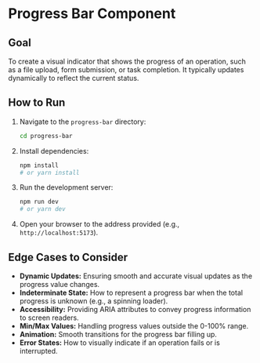 # Progress Bar Component

## Goal

To create a visual indicator that shows the progress of an operation, such as a file upload, form submission, or task completion. It typically updates dynamically to reflect the current status.

## How to Run

1.  Navigate to the `progress-bar` directory:
    ```bash
    cd progress-bar
    ```
2.  Install dependencies:
    ```bash
    npm install
    # or yarn install
    ```
3.  Run the development server:
    ```bash
    npm run dev
    # or yarn dev
    ```
4.  Open your browser to the address provided (e.g., `http://localhost:5173`).

## Edge Cases to Consider

*   **Dynamic Updates:** Ensuring smooth and accurate visual updates as the progress value changes.
*   **Indeterminate State:** How to represent a progress bar when the total progress is unknown (e.g., a spinning loader).
*   **Accessibility:** Providing ARIA attributes to convey progress information to screen readers.
*   **Min/Max Values:** Handling progress values outside the 0-100% range.
*   **Animation:** Smooth transitions for the progress bar filling up.
*   **Error States:** How to visually indicate if an operation fails or is interrupted.